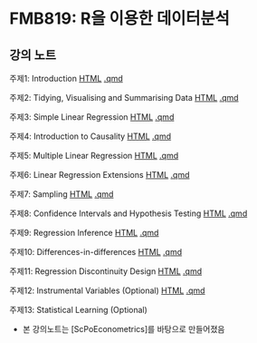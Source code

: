 # FMB819: R을 이용한 데이터분석


## 강의 노트

주제1: 
  Introduction 
    [HTML](https://raw.githack.com/chung-jiwoong/FMB819/refs/heads/master/chapter_intro/chapter_intro.html)
    [.qmd](https://github.com/chung-jiwoong/FMB819/blob/master/chapter_intro/chapter_intro.qmd)
    
    
주제2: 
  Tidying, Visualising and Summarising Data 
    [HTML](https://raw.githack.com/chung-jiwoong/FMB819/refs/heads/master/chapter_tidy_programming/chapter_tidy.html)
    [.qmd](https://github.com/chung-jiwoong/FMB819/blob/master/chapter_tidy_programming/chapter_intro.qmd)
    
주제3:
  Simple Linear Regression 
    [HTML](https://raw.githack.com/chung-jiwoong/FMB819/refs/heads/master/chapter_slr/chapter_slr.html)
    [.qmd](https://github.com/chung-jiwoong/FMB819/blob/master/chapter_slr/chapter_slr.qmd)
  
주제4:
  Introduction to Causality
    [HTML](https://raw.githack.com/chung-jiwoong/FMB819/refs/heads/master/chapter_causality/chapter_causality.html)
    [.qmd](https://github.com/chung-jiwoong/FMB819/blob/master/chapter_causality/chapter_causality.qmd)
    
주제5:
  Multiple Linear Regression
    [HTML](https://raw.githack.com/chung-jiwoong/FMB819/refs/heads/master/chapter_mlr/chapter_mlr.html)
    [.qmd](https://github.com/chung-jiwoong/FMB819/blob/master/chapter_mlr/chapter_mlr.qmd)
    
주제6:
  Linear Regression Extensions 
    [HTML](https://raw.githack.com/chung-jiwoong/FMB819/refs/heads/master/chapter_regext/chapter_regext.html)
    [.qmd](https://github.com/chung-jiwoong/FMB819/blob/master/chapter_regext/chapter_regext.qmd)
    
주제7:
  Sampling
    [HTML](https://raw.githack.com/chung-jiwoong/FMB819/refs/heads/master/chapter_sampling/chapter_sampling.html)
    [.qmd](https://github.com/chung-jiwoong/FMB819/blob/master/chapter_sampling/chapter_sampling.qmd)
    
주제8:
  Confidence Intervals and Hypothesis Testing
    [HTML](https://raw.githack.com/chung-jiwoong/FMB819/refs/heads/master/chapter_ci_hyptest/chapter_ci_hyptest.html)
    [.qmd](https://github.com/chung-jiwoong/FMB819/blob/master/chapter_ci_hyptest/chapter_ci_hyptest.qmd)
    
주제9:
  Regression Inference 
    [HTML](https://raw.githack.com/chung-jiwoong/FMB819/refs/heads/master/reg_inference/reg_inference.html)
    [.qmd](https://github.com/chung-jiwoong/FMB819/blob/master/reg_inference/reg_inference.qmd)
    
주제10:
  Differences-in-differences
    [HTML](https://raw.githack.com/chung-jiwoong/FMB819/refs/heads/master/chapter_did/chapter_did.html)
    [.qmd](https://github.com/chung-jiwoong/FMB819/blob/master/chapter_did/chapter_did.qmd)
    
주제11:
  Regression Discontinuity Design
    [HTML](https://raw.githack.com/chung-jiwoong/FMB819/refs/heads/master/chapter_rdd/chapter_rdd.html)
    [.qmd](https://github.com/chung-jiwoong/FMB819/blob/master/chapter_rdd/chapter_rdd.qmd)
    
주제12:
  Instrumental Variables (Optional)
    [HTML](https://raw.githack.com/chung-jiwoong/FMB819/refs/heads/master/chapter_iv/chapter_iv.html)
    [.qmd](https://github.com/chung-jiwoong/FMB819/blob/master/chapter_iv/chapter_iv.qmd)
  
주제13:
  Statistical Learning (Optional)
  
  
  
- 본 강의노트는 [ScPoEconometrics]를 바탕으로 만들어졌음


